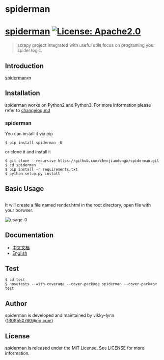 # spiderman

# [spiderman](https://github.com/vikky-lynn/spiderman) [![License: Apache2.0](https://img.shields.io/badge/License-Apache2.0-green.svg)](http://www.apache.org/licenses/LICENSE-2.0)

> scrapy project integrated with useful utils,focus on programing your spider logic.


## Introduction
[spiderman]()xx

## Installation
spiderman works on Python2 and Python3. For more information please refer to [changelog.md](https://github.com/chenjiandongx/spiderman/blob/master/changelog.md)


### spiderman
You can install it via pip
```
$ pip install spiderman -U
```

or clone it and install it
```
$ git clone --recursive https://github.com/chenjiandongx/spiderman.git
$ cd spiderman
$ pip install -r requirements.txt
$ python setup.py install
```

## Basic Usage
```python

```

It will create a file named render.html in the root directory, open file with your borwser.  

![usage-0](https://github.com/chenjiandongx/spiderman/blob/master/images/usage-0.gif)




## Documentation
* [中文文档]()
* [English]()


## Test
```shell
$ cd test
$ nosetests --with-coverage --cover-package spiderman --cover-package test
```

## Author
spiderman is developed and maintained by vikky-lynn ([1309550760@qq.com](1309550760@qq.com))

## License
spiderman is released under the MIT License. See LICENSE for more information.
